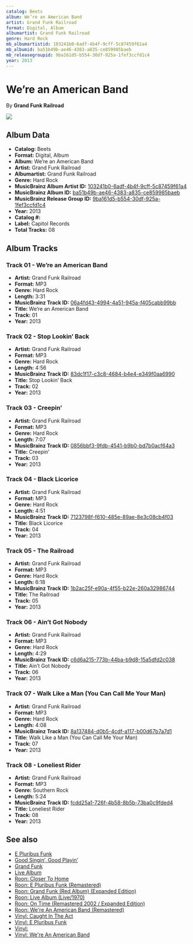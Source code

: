 ```yaml
---
catalog: Beets
album: We’re an American Band
artist: Grand Funk Railroad
format: Digital, Album
albumartist: Grand Funk Railroad
genre: Hard Rock
mb_albumartistid: 103241b0-6adf-4b4f-9cff-5c87459f61a4
mb_albumid: ba51b49b-ae46-4383-a835-ce859985baeb
mb_releasegroupid: 9ba161d5-b554-30df-925a-1fef3ccfd1c4
year: 2013
---
```


# We’re an American Band

By **Grand Funk Railroad**

![](../../assets/beetscovers/Grand_Funk_Railroad-We’re_an_American_Band.jpg)

## Album Data

- **Catalog:** Beets
- **Format:** Digital, Album
- **Album:** We’re an American Band
- **Artist:** Grand Funk Railroad
- **Albumartist:** Grand Funk Railroad
- **Genre:** Hard Rock
- **MusicBrainz Album Artist ID:** [103241b0-6adf-4b4f-9cff-5c87459f61a4](https://musicbrainz.org/artist/103241b0-6adf-4b4f-9cff-5c87459f61a4)
- **MusicBrainz Album ID:** [ba51b49b-ae46-4383-a835-ce859985baeb](https://musicbrainz.org/release/ba51b49b-ae46-4383-a835-ce859985baeb)
- **MusicBrainz Release Group ID:** [9ba161d5-b554-30df-925a-1fef3ccfd1c4](https://musicbrainz.org/release-group/9ba161d5-b554-30df-925a-1fef3ccfd1c4)
- **Year:** 2013
- **Catalog #:** 
- **Label:** Capitol Records
- **Total Tracks:** 08

## Album Tracks

### Track 01 - We’re an American Band

- **Artist:** Grand Funk Railroad
- **Format:** MP3
- **Genre:** Hard Rock
- **Length:** 3:31
- **MusicBrainz Track ID:** [06a4fd43-4994-4a51-945a-f405cabb99bb](https://musicbrainz.org/recording/06a4fd43-4994-4a51-945a-f405cabb99bb)
- **Title:** We’re an American Band
- **Track:** 01
- **Year:** 2013

### Track 02 - Stop Lookin’ Back

- **Artist:** Grand Funk Railroad
- **Format:** MP3
- **Genre:** Hard Rock
- **Length:** 4:56
- **MusicBrainz Track ID:** [83dc1f17-c3c8-4684-b4e4-e349f0aa6990](https://musicbrainz.org/recording/83dc1f17-c3c8-4684-b4e4-e349f0aa6990)
- **Title:** Stop Lookin’ Back
- **Track:** 02
- **Year:** 2013

### Track 03 - Creepin’

- **Artist:** Grand Funk Railroad
- **Format:** MP3
- **Genre:** Hard Rock
- **Length:** 7:07
- **MusicBrainz Track ID:** [0856bbf3-9fdb-4541-b9b0-bd7b0acf64a3](https://musicbrainz.org/recording/0856bbf3-9fdb-4541-b9b0-bd7b0acf64a3)
- **Title:** Creepin’
- **Track:** 03
- **Year:** 2013

### Track 04 - Black Licorice

- **Artist:** Grand Funk Railroad
- **Format:** MP3
- **Genre:** Hard Rock
- **Length:** 4:51
- **MusicBrainz Track ID:** [7123798f-f610-485e-89ae-8e3c08cb4f03](https://musicbrainz.org/recording/7123798f-f610-485e-89ae-8e3c08cb4f03)
- **Title:** Black Licorice
- **Track:** 04
- **Year:** 2013

### Track 05 - The Railroad

- **Artist:** Grand Funk Railroad
- **Format:** MP3
- **Genre:** Hard Rock
- **Length:** 6:18
- **MusicBrainz Track ID:** [1b2ac25f-e90a-4f55-b22e-260a32986744](https://musicbrainz.org/recording/1b2ac25f-e90a-4f55-b22e-260a32986744)
- **Title:** The Railroad
- **Track:** 05
- **Year:** 2013

### Track 06 - Ain’t Got Nobody

- **Artist:** Grand Funk Railroad
- **Format:** MP3
- **Genre:** Hard Rock
- **Length:** 4:29
- **MusicBrainz Track ID:** [c6d6a215-773b-44ba-b9d8-15a5dfd2c038](https://musicbrainz.org/recording/c6d6a215-773b-44ba-b9d8-15a5dfd2c038)
- **Title:** Ain’t Got Nobody
- **Track:** 06
- **Year:** 2013

### Track 07 - Walk Like a Man (You Can Call Me Your Man)

- **Artist:** Grand Funk Railroad
- **Format:** MP3
- **Genre:** Hard Rock
- **Length:** 4:08
- **MusicBrainz Track ID:** [8a137484-d0b5-4cdf-a117-b00d67b7a7d1](https://musicbrainz.org/recording/8a137484-d0b5-4cdf-a117-b00d67b7a7d1)
- **Title:** Walk Like a Man (You Can Call Me Your Man)
- **Track:** 07
- **Year:** 2013

### Track 08 - Loneliest Rider

- **Artist:** Grand Funk Railroad
- **Format:** MP3
- **Genre:** Southern Rock
- **Length:** 5:24
- **MusicBrainz Track ID:** [fcdd25a1-726f-4b58-8b5b-73ba0c9fded4](https://musicbrainz.org/recording/fcdd25a1-726f-4b58-8b5b-73ba0c9fded4)
- **Title:** Loneliest Rider
- **Track:** 08
- **Year:** 2013


## See also

- [E Pluribus Funk](E_Pluribus_Funk.md)
- [Good Singin’, Good Playin’](Good_Singin’__Good_Playin’.md)
- [Grand Funk](Grand_Funk.md)
- [Live Album](Live_Album.md)
- [Roon: Closer To Home](../../Roon/Grand_Funk_Railroad/Closer_To_Home.md)
- [Roon: E Pluribus Funk (Remastered)](../../Roon/Grand_Funk_Railroad/E_Pluribus_Funk_Remastered.md)
- [Roon: Grand Funk (Red Album) (Expanded Edition)](../../Roon/Grand_Funk_Railroad/Grand_Funk_Red_Album_Expanded_Edition.md)
- [Roon: Live Album (Live/1970)](../../Roon/Grand_Funk_Railroad/Live_Album_Live-1970.md)
- [Roon: On Time (Remastered 2002 / Expanded Edition)](../../Roon/Grand_Funk_Railroad/On_Time_Remastered_2002_-_Expanded_Edition.md)
- [Roon: We're An American Band (Remastered)](../../Roon/Grand_Funk_Railroad/Were_An_American_Band_Remastered.md)
- [Vinyl: Caught In The Act](../../Vinyl/Grand_Funk_Railroad/Caught_In_The_Act.md)
- [Vinyl: E Pluribus Funk](../../Vinyl/Grand_Funk_Railroad/E_Pluribus_Funk.md)
- [Vinyl: ](../../Vinyl/Grand_Funk_Railroad/Grand_Funk_Railroad.md)
- [Vinyl: We're An American Band](../../Vinyl/Grand_Funk_Railroad/Were_An_American_Band.md)
